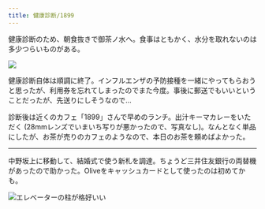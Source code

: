 ```yaml
---
title: 健康診断/1899
---
```


健康診断のため、朝食抜きで御茶ノ水へ。食事はともかく、水分を取れないのは多少つらいものがある。

![](https://photos.old.apkas.net/medium/202411/20241105-101555.webp)

健康診断自体は順調に終了。インフルエンザの予防接種を一緒にやってもらおうと思ったが、利用券を忘れてしまったのでまた今度。事後に郵送でもいいということだったが、先送りにしそうなので...

診断後は近くのカフェ「1899」さんで早めのランチ。出汁キーマカレーをいただく (28mmレンズでいまいち写りが悪かったので、写真なし)。なんとなく単品にしたが、お茶が売りのカフェのようなので、本日のお茶を頼めばよかった。

---

中野坂上に移動して、結婚式で使う新札を調達。ちょうど三井住友銀行の両替機があったので助かった。Oliveをキャッシュカードとして使ったのは初めてかも。

![エレベーターの柱が格好いい](https://photos.old.apkas.net/medium/202411/20241105-124436.webp)
